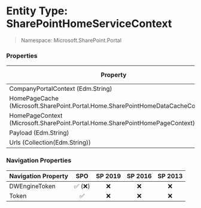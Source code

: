 # Entity Type: SharePointHomeServiceContext

> Namespace: Microsoft.SharePoint.Portal

### Properties

Property | SPO | SP 2019 | SP 2016 | SP 2013
----------|:---:|:-------:|:-------:|:-------:
CompanyPortalContext (Edm.String) | ✅ | ❌ | ❌ | ❌
HomePageCache (Microsoft.SharePoint.Portal.Home.SharePointHomeDataCacheCollection) | ✅ | ✅ | ❌ | ❌
HomePageContext (Microsoft.SharePoint.Portal.Home.SharePointHomePageContext) | ✅ | ✅ | ❌ | ❌
Payload (Edm.String) | ✅ | ✅ | ❌ | ❌
Urls (Collection(Edm.String)) | ✅ | ✅ | ❌ | ❌

### Navigation Properties

Navigation Property | SPO | SP 2019 | SP 2016 | SP 2013
----------|:---:|:-------:|:-------:|:-------:
DWEngineToken | ✅ (❌) | ❌ | ❌ | ❌
Token | ✅ | ❌ | ❌ | ❌